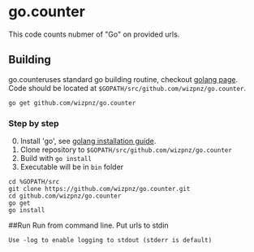 # go.counter
This code counts nubmer of "Go" on provided urls.

## Building
go.counteruses standard go building routine, checkout [golang page](https://golang.org/doc/code.html).  
Code should be located at `$GOPATH/src/github.com/wizpnz/go.counter`.
```
go get github.com/wizpnz/go.counter
```

### Step by step
0. Install 'go', see [golang installation guide](https://golang.org/doc/install).
1. Clone repository to `$GOPATH/src/github.com/wizpnz/go.counter` 
2. Build with `go install`
3. Executable will be in `bin` folder

```
cd %GOPATH/src
git clone https://github.com/wizpnz/go.counter.git
cd github.com/wizpnz/go.counter
go get
go install
```

##Run
Run from command line. Put urls to stdin
```
Use -log to enable logging to stdout (stderr is default)
```


